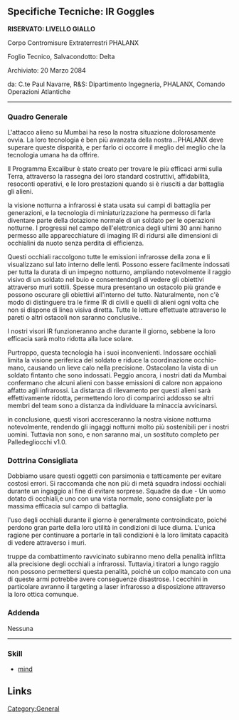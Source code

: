 ## Specifiche Tecniche: IR Goggles

**RISERVATO: LIVELLO GIALLO**

Corpo Contromisure Extraterrestri PHALANX

Foglio Tecnico, Salvacondotto: Delta

Archiviato: 20 Marzo 2084

da: C.te Paul Navarre, R&S: Dipartimento Ingegneria, PHALANX, Comando
Operazioni Atlantiche

------------------------------------------------------------------------

### Quadro Generale

L'attacco alieno su Mumbai ha reso la nostra situazione dolorosamente
ovvia. La loro tecnologia è ben più avanzata della nostra...PHALANX deve
superare queste disparità, e per farlo ci occorre il meglio del meglio
che la tecnologia umana ha da offrire.

Il Programma Excalibur è stato creato per trovare le più efficaci armi
sulla Terra, attraverso la rassegna dei loro standard costruttivi,
affidabilità, resoconti operativi, e le loro prestazioni quando si è
riusciti a dar battaglia gli alieni.

la visione notturna a infrarossi è stata usata sui campi di battaglia
per generazioni, e la tecnologia di miniaturizzazione ha permesso di
farla diventare parte della dotazione normale di un soldato per le
operazioni notturne. I progressi nel campo dell'elettronica degli ultimi
30 anni hanno permesso alle apparecchiature di imaging IR di ridursi
alle dimensioni di occhialini da nuoto senza perdita di efficienza.

Questi occhiali raccolgono tutte le emissioni infrarosse della zona e li
visualizzano sul lato interno delle lenti. Possono essere facilmente
indossati per tutta la durata di un impegno notturno, ampliando
notevolmente il raggio visivo di un soldato nel buio e consentendogli di
vedere gli obiettivi attraverso muri sottili. Spesse mura presentano un
ostacolo più grande e possono oscurare gli obiettivi all'interno del
tutto. Naturalmente, non c'è modo di distinguere tra le firme IR di
civili e quelli di alieni ogni volta che non si dispone di linea visiva
diretta. Tutte le letture effettuate attraverso le pareti o altri
ostacoli non saranno conclusive..

I nostri visori IR funzioneranno anche durante il giorno, sebbene la
loro efficacia sarà molto ridotta alla luce solare.

Purtroppo, questa tecnologia ha i suoi inconvenienti. Indossare occhiali
limita la visione periferica del soldato e riduce la coordinazione
occhio-mano, causando un lieve calo nella precisione. Ostacolano la
vista di un soldato fintanto che sono indossati. Peggio ancora, i nostri
dati da Mumbai confermano che alcuni alieni con basse emissioni di
calore non appaiono affatto agli infrarossi. La distanza di rilevamento
per questi alieni sarà effettivamente ridotta, permettendo loro di
comparirci addosso se altri membri del team sono a distanza da
individuare la minaccia avvicinarsi.

in conclusione, questi visori accresceranno la nostra visione notturna
notevolmente, rendendo gli ingaggi notturni molto più sostenibili per i
nostri uomini. Tuttavia non sono, e non saranno mai, un sostituto
completo per Palledegliocchi v1.0.

### Dottrina Consigliata

Dobbiamo usare questi oggetti con parsimonia e tatticamente per evitare
costosi errori. Si raccomanda che non più di metà squadra indossi
occhiali durante un ingaggio al fine di evitare sorprese. Squadre da
due - Un uomo dotato di occhiali,e uno con una vista normale, sono
consigliate per la massima efficacia sul campo di battaglia.

l'uso degli occhiali durante il giorno è generalmente controindicato,
poiché perdono gran parte della loro utilità in condizioni di luce
diurna. L'unica ragione per continuare a portarle in tali condizioni è
la loro limitata capacità di vedere attraverso i muri.

truppe da combattimento ravvicinato subiranno meno della penalità
inflitta alla precisione degli occhiali a infrarossi. Tuttavia,i
tiratori a lungo raggio non possono permettersi questa penalità, poiché
un colpo mancato con una di queste armi potrebbe avere conseguenze
disastrose. I cecchini in particolare avranno il targeting a laser
infrarosso a disposizione attraverso la loro ottica comunque.

### Addenda

Nessuna

------------------------------------------------------------------------

### Skill

- [mind](Skills/mind "wikilink")

## Links

[Category:General](Category:General "wikilink")